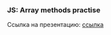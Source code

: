 ### JS: Array methods practise

Ссылка на презентацию: [ссылка](https://github.com/ait-tr/cohort39.2/blob/main/front_end/lesson_17/JS_Array_methods.pdf)
